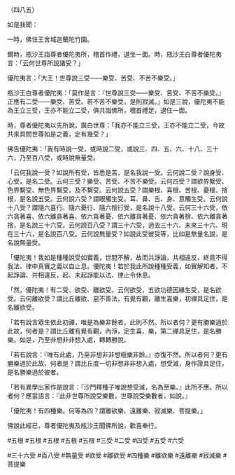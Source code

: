 （四八五）

如是我聞：

一時，佛住王舍城迦蘭陀竹園。

爾時，瓶沙王詣尊者優陀夷所，稽首作禮，退坐一面。時，瓶沙王白尊者優陀夷言：「云何世尊所說諸受？」

優陀夷言：「大王！世尊說三受——樂受、苦受、不苦不樂受。」

瓶沙王白尊者優陀夷：「莫作是言：『世尊說三受——樂受、苦受、不苦不樂受。』正應有二受——樂受、苦受。若不苦不樂受，是則寂滅。」如是三說，優陀夷不能為王立三受，王亦不能立二受，俱共詣佛所，稽首禮足，退住一面。

時，尊者優陀夷以先所說，廣白世尊：「我亦不能立三受，王亦不能立二受，今故共來具問世尊如是之義，定有幾受？」

佛告優陀夷：「我有時說一受，或時說二受，或說三、四、五、六、十八、三十六，乃至百八受，或時說無量受。

「云何我說一受？如說所有受，皆悉是苦，是名我說一受。云何說二受？說身受、心受，是名二受。云何三受？樂受、苦受、不苦不樂受。云何四受？謂欲界繫受、色界繫受、無色界繫受，及不繫受。云何說五受？謂樂根、喜根、苦根、憂根、捨根，是名說五受。云何說六受？謂眼觸生受。耳、鼻、舌、身、意觸生受。云何說十八受？謂隨六喜行、隨六憂行、隨六捨行受，是名說十八受。云何三十六受，依六貪著喜、依六離貪著喜、依六貪著憂、依六離貪著憂、依六貪著捨、依六離貪著捨，是名說三十六受。云何說百八受？謂三十六受，過去三十六、未來三十六、現在三十六，是名說百八受。云何說無量受？如說此受彼受等，比如是無量名說，是名說無量受。

「優陀夷！我如是種種說受如實義，世間不解，故而共諍論，共相違反，終竟不得我法、律中真實之義以自止息。優陀夷！若於我此所說種種受義，如實解知者，不起諍論、共相違反，起、未起諍能以法、律止令休息。

「然，優陀夷！有二受，欲受、離欲受。云何欲受，五欲功德因緣生受，是名欲受。云何離欲受？謂比丘離欲、惡不善法，有覺有觀，離生喜樂，初禪具足住，是名離欲受。

「若有說言眾生依此初禪，唯是為樂非餘者，此則不然。所以者何？更有勝樂過於此故，何者是？謂比丘離有覺有觀，內淨，定生喜、樂，第二禪具足住，是名勝樂。如是，乃至非想非非想入處，轉轉勝說。

「若有說言：『唯有此處，乃至非想非非想極樂非餘。』亦復不然。所以者何？更有勝樂過於此故，何者是？謂比丘度一切非想非非想入處，想受滅，身作證具足住，是名勝樂過於彼者。

「若有異學出家作是說言：『沙門釋種子唯說想受滅，名為至樂。』此所不應。所以者何？應當語言：『此非世尊所說受樂數，世尊說受樂數者，如說。』

「優陀夷！有四種樂。何等為四？謂離欲樂、遠離樂、寂滅樂、菩提樂。」

佛說此經已，尊者優陀夷及瓶沙王聞佛所說，歡喜奉行。





#五根
#五根
#五根
#五根
#五根
#三受
#二受
#四受
#五受
#六受

#三十六受
#百八受
#無量受
#欲受
#離欲受
#四種樂
#離欲樂
#遠離樂
#寂滅樂
#菩提樂
